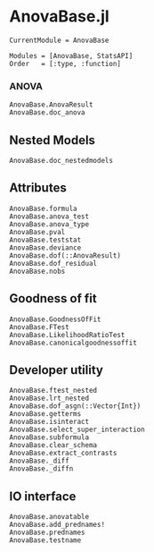 # AnovaBase.jl
```@meta
CurrentModule = AnovaBase
```
```@index
Modules = [AnovaBase, StatsAPI]
Order   = [:type, :function]
```

### ANOVA
```@docs
AnovaBase.AnovaResult
AnovaBase.doc_anova
```
## Nested Models
```@docs
AnovaBase.doc_nestedmodels
```
## Attributes
```@docs
AnovaBase.formula
AnovaBase.anova_test
AnovaBase.anova_type
AnovaBase.pval
AnovaBase.teststat
AnovaBase.deviance
AnovaBase.dof(::AnovaResult)
AnovaBase.dof_residual
AnovaBase.nobs
```

## Goodness of fit
```@docs
AnovaBase.GoodnessOfFit
AnovaBase.FTest
AnovaBase.LikelihoodRatioTest
AnovaBase.canonicalgoodnessoffit
```

## Developer utility
```@docs
AnovaBase.ftest_nested
AnovaBase.lrt_nested
AnovaBase.dof_asgn(::Vector{Int})
AnovaBase.getterms
AnovaBase.isinteract
AnovaBase.select_super_interaction
AnovaBase.subformula
AnovaBase.clear_schema
AnovaBase.extract_contrasts
AnovaBase._diff
AnovaBase._diffn
```

## IO interface
```@docs
AnovaBase.anovatable
AnovaBase.add_prednames!
AnovaBase.prednames
AnovaBase.testname
```